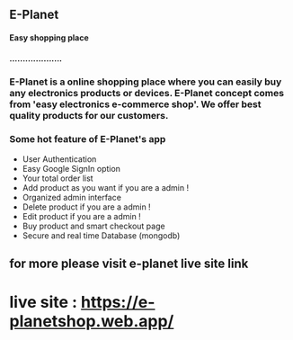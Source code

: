 ## E-Planet
<h4> Easy shopping place <h4>
<p>....................</p>

### E-Planet is a online shopping place where you can easily buy any electronics products or devices. E-Planet concept comes from 'easy electronics e-commerce shop'. We offer best quality products for our customers.

### Some hot feature of E-Planet's app
<ul>
    <li> User Authentication </li>
    <li> Easy Google SignIn option </li>
    <li> Your total order list </li>
    <li> Add product as you want if you are a admin !</li>
    <li> Organized admin interface</li>
    <li> Delete product if you are a admin !</li>
    <li> Edit product if you are a admin !</li>
    <li> Buy product and smart checkout page</li>
    <li> Secure and real time Database (mongodb) </li>
</ul>

## for more please visit e-planet live site link

# live site : https://e-planetshop.web.app/